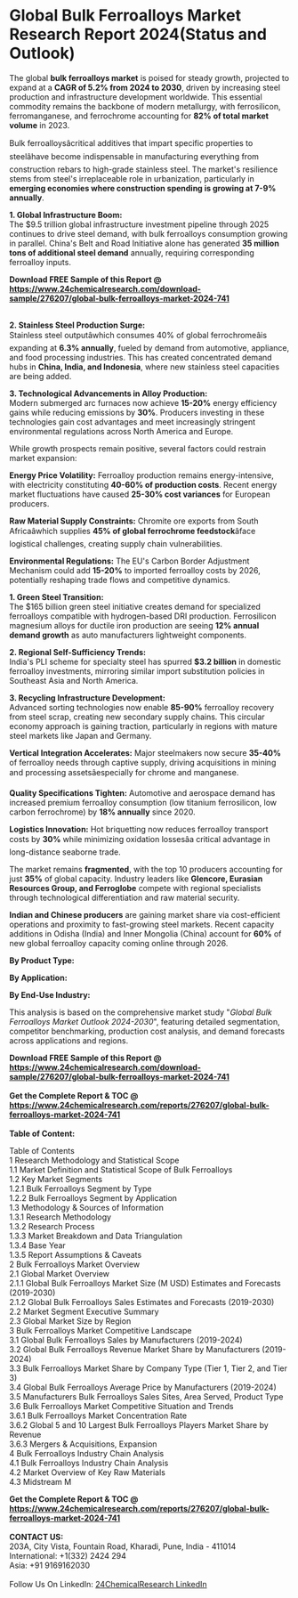 <h1>Global Bulk Ferroalloys Market Research Report 2024(Status and Outlook)</h1><p>The global <strong>bulk ferroalloys market</strong> is poised for steady growth, projected to expand at a <strong>CAGR of 5.2% from 2024 to 2030</strong>, driven by increasing steel production and infrastructure development worldwide. This essential commodity remains the backbone of modern metallurgy, with ferrosilicon, ferromanganese, and ferrochrome accounting for <strong>82% of total market volume</strong> in 2023.</p><p>Bulk ferroalloysâcritical additives that impart specific properties to steelâhave become indispensable in manufacturing everything from construction rebars to high-grade stainless steel. The market's resilience stems from steel's irreplaceable role in urbanization, particularly in <strong>emerging economies where construction spending is growing at 7-9% annually</strong>.</p><p><strong>1. Global Infrastructure Boom:</strong><br>
The $9.5 trillion global infrastructure investment pipeline through 2025 continues to drive steel demand, with bulk ferroalloys consumption growing in parallel. China's Belt and Road Initiative alone has generated <strong>35 million tons of additional steel demand</strong> annually, requiring corresponding ferroalloy inputs.</p><div><b>Download FREE Sample of this Report @ 
            <a href="https://www.24chemicalresearch.com/download-sample/276207/global-bulk-ferroalloys-market-2024-741">
            https://www.24chemicalresearch.com/download-sample/276207/global-bulk-ferroalloys-market-2024-741</a></b></div><br><p><strong>2. Stainless Steel Production Surge:</strong><br>
Stainless steel outputâwhich consumes 40% of global ferrochromeâis expanding at <strong>6.3% annually</strong>, fueled by demand from automotive, appliance, and food processing industries. This has created concentrated demand hubs in <strong>China, India, and Indonesia</strong>, where new stainless steel capacities are being added.</p><p><strong>3. Technological Advancements in Alloy Production:</strong><br>
Modern submerged arc furnaces now achieve <strong>15-20%</strong> energy efficiency gains while reducing emissions by <strong>30%</strong>. Producers investing in these technologies gain cost advantages and meet increasingly stringent environmental regulations across North America and Europe.</p><p>While growth prospects remain positive, several factors could restrain market expansion:</p><p><strong>Energy Price Volatility:</strong> Ferroalloy production remains energy-intensive, with electricity constituting <strong>40-60% of production costs</strong>. Recent energy market fluctuations have caused <strong>25-30% cost variances</strong> for European producers.</p><p><strong>Raw Material Supply Constraints:</strong> Chromite ore exports from South Africaâwhich supplies <strong>45% of global ferrochrome feedstock</strong>âface logistical challenges, creating supply chain vulnerabilities.</p><p><strong>Environmental Regulations:</strong> The EU's Carbon Border Adjustment Mechanism could add <strong>15-20%</strong> to imported ferroalloy costs by 2026, potentially reshaping trade flows and competitive dynamics.</p><p><strong>1. Green Steel Transition:</strong><br>
The $165 billion green steel initiative creates demand for specialized ferroalloys compatible with hydrogen-based DRI production. Ferrosilicon magnesium alloys for ductile iron production are seeing <strong>12% annual demand growth</strong> as auto manufacturers lightweight components.</p><p><strong>2. Regional Self-Sufficiency Trends:</strong><br>
India's PLI scheme for specialty steel has spurred <strong>$3.2 billion</strong> in domestic ferroalloy investments, mirroring similar import substitution policies in Southeast Asia and North America.</p><p><strong>3. Recycling Infrastructure Development:</strong><br>
Advanced sorting technologies now enable <strong>85-90%</strong> ferroalloy recovery from steel scrap, creating new secondary supply chains. This circular economy approach is gaining traction, particularly in regions with mature steel markets like Japan and Germany.</p><p><strong>Vertical Integration Accelerates:</strong> Major steelmakers now secure <strong>35-40%</strong> of ferroalloy needs through captive supply, driving acquisitions in mining and processing assetsâespecially for chrome and manganese.</p><p><strong>Quality Specifications Tighten:</strong> Automotive and aerospace demand has increased premium ferroalloy consumption (low titanium ferrosilicon, low carbon ferrochrome) by <strong>18% annually</strong> since 2020.</p><p><strong>Logistics Innovation:</strong> Hot briquetting now reduces ferroalloy transport costs by <strong>30%</strong> while minimizing oxidation lossesâa critical advantage in long-distance seaborne trade.</p><p>The market remains <strong>fragmented</strong>, with the top 10 producers accounting for just <strong>35%</strong> of global capacity. Industry leaders like <strong>Glencore, Eurasian Resources Group, and Ferroglobe</strong> compete with regional specialists through technological differentiation and raw material security.</p><p><strong>Indian and Chinese producers</strong> are gaining market share via cost-efficient operations and proximity to fast-growing steel markets. Recent capacity additions in Odisha (India) and Inner Mongolia (China) account for <strong>60%</strong> of new global ferroalloy capacity coming online through 2026.</p><p><strong>By Product Type:</strong></p><p><strong>By Application:</strong></p><p><strong>By End-Use Industry:</strong></p><p>This analysis is based on the comprehensive market study "<em>Global Bulk Ferroalloys Market Outlook 2024-2030</em>", featuring detailed segmentation, competitor benchmarking, production cost analysis, and demand forecasts across applications and regions.</p><div><b>Download FREE Sample of this Report @ 
            <a href="https://www.24chemicalresearch.com/download-sample/276207/global-bulk-ferroalloys-market-2024-741">
            https://www.24chemicalresearch.com/download-sample/276207/global-bulk-ferroalloys-market-2024-741</a></b></div><br><div><b>Get the Complete Report & TOC @ 
            <a href="https://www.24chemicalresearch.com/reports/276207/global-bulk-ferroalloys-market-2024-741">
            https://www.24chemicalresearch.com/reports/276207/global-bulk-ferroalloys-market-2024-741</a></b></div><br>
            <b>Table of Content:</b><p>Table of Contents<br />
1 Research Methodology and Statistical Scope<br />
1.1 Market Definition and Statistical Scope of Bulk Ferroalloys<br />
1.2 Key Market Segments<br />
1.2.1 Bulk Ferroalloys Segment by Type<br />
1.2.2 Bulk Ferroalloys Segment by Application<br />
1.3 Methodology & Sources of Information<br />
1.3.1 Research Methodology<br />
1.3.2 Research Process<br />
1.3.3 Market Breakdown and Data Triangulation<br />
1.3.4 Base Year<br />
1.3.5 Report Assumptions & Caveats<br />
2 Bulk Ferroalloys Market Overview<br />
2.1 Global Market Overview<br />
2.1.1 Global Bulk Ferroalloys Market Size (M USD) Estimates and Forecasts (2019-2030)<br />
2.1.2 Global Bulk Ferroalloys Sales Estimates and Forecasts (2019-2030)<br />
2.2 Market Segment Executive Summary<br />
2.3 Global Market Size by Region<br />
3 Bulk Ferroalloys Market Competitive Landscape<br />
3.1 Global Bulk Ferroalloys Sales by Manufacturers (2019-2024)<br />
3.2 Global Bulk Ferroalloys Revenue Market Share by Manufacturers (2019-2024)<br />
3.3 Bulk Ferroalloys Market Share by Company Type (Tier 1, Tier 2, and Tier 3)<br />
3.4 Global Bulk Ferroalloys Average Price by Manufacturers (2019-2024)<br />
3.5 Manufacturers Bulk Ferroalloys Sales Sites, Area Served, Product Type<br />
3.6 Bulk Ferroalloys Market Competitive Situation and Trends<br />
3.6.1 Bulk Ferroalloys Market Concentration Rate<br />
3.6.2 Global 5 and 10 Largest Bulk Ferroalloys Players Market Share by Revenue<br />
3.6.3 Mergers & Acquisitions, Expansion<br />
4 Bulk Ferroalloys Industry Chain Analysis<br />
4.1 Bulk Ferroalloys Industry Chain Analysis<br />
4.2 Market Overview of Key Raw Materials<br />
4.3 Midstream M</p><div><b>Get the Complete Report & TOC @ 
            <a href="https://www.24chemicalresearch.com/reports/276207/global-bulk-ferroalloys-market-2024-741">
            https://www.24chemicalresearch.com/reports/276207/global-bulk-ferroalloys-market-2024-741</a></b></div><br><b>CONTACT US:</b><br>
            203A, City Vista, Fountain Road, Kharadi, Pune, India - 411014<br>
            International: +1(332) 2424 294<br>
            Asia: +91 9169162030 <br><br>
            Follow Us On LinkedIn: <a href="https://www.linkedin.com/company/24chemicalresearch/">24ChemicalResearch LinkedIn</a>